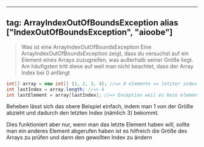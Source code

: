 
---
tag: ArrayIndexOutOfBoundsException
alias ["IndexOutOfBoundsException", "aioobe"]
---

> Was ist eine ArrayIndexOutOfBoundsException
Eine ArrayIndexOutOfBoundsException zeigt, dass du versuchst auf ein Element eines Arrays zuzugreifen, was außerhalb seiner Größe liegt.
Am häufigsten tritt diese auf weil man nicht beachtet, dass der Array Index bei 0 anfängt
```java
int[] array = new int[] {1, 2, 3, 4}; //=> 4 elemente => letzter index 3
int lastIndex = array.length; //=> 4
int lastElement = array[lastIndex]; //=> Exception weil es kein element mit index 4 gibt.
```
Beheben lässt sich das obere Beispiel einfach, indem man 1 von der Größe abzieht und dadurch den letzten Index (nämlich 3) bekommt.

Dies funktioniert aber nur, wenn man das letzte Element haben will, sollte man ein anderes Element abgerufen haben ist es hilfreich die Größe des Arrays zu prüfen und dann den gewollten Index zu ändern
